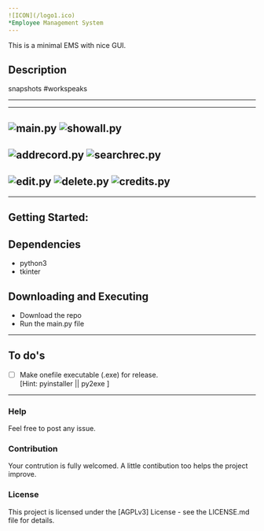 ```yaml
---
![ICON](/logo1.ico)
*Employee Management System
---
```


This is a minimal EMS with nice GUI.

## Description

snapshots #workspeaks

---
---
![main.py](/snapshots/main.png)
![showall.py](/snapshots/showall.png)
---
![addrecord.py](/snapshots/addrecord.png)
![searchrec.py](/snapshots/searchrec.png)
---
![edit.py](/snapshots/edit.png)
![delete.py](/snapshots/delete.png)
![credits.py](/snapshots/credits.png)
---
---

## Getting Started:


## Dependencies

* python3
* tkinter

## Downloading and Executing
* Download the repo
* Run the main.py file

---

## To do's

- [ ] Make onefile executable (.exe) for release. <br> [Hint: pyinstaller || py2exe ]

---

### Help

Feel free to post any issue.

### Contribution

Your contrution is fully welcomed. A little contibution too helps the project improve.

### License

This project is licensed under the [AGPLv3] License - see the LICENSE.md file for details.